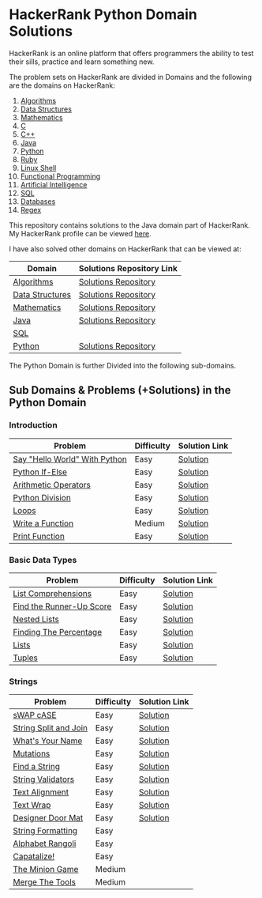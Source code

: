 # HackerRank Python Domain Solutions

HackerRank is an online platform that offers programmers the ability to test their
sills, practice and learn something new. 

The problem sets on HackerRank are divided in Domains and the following are the domains
on HackerRank:

1. [Algorithms](https://www.hackerrank.com/domains/algorithms)
2. [Data Structures](https://www.hackerrank.com/domains/data-structures)
3. [Mathematics](https://www.hackerrank.com/domains/mathematics) 
4. [C](https://www.hackerrank.com/domains/c)
5. [C++](https://www.hackerrank.com/domains/cpp)
6. [Java](https://www.hackerrank.com/domains/java)
7. [Python](https://www.hackerrank.com/domains/python)
8. [Ruby](https://www.hackerrank.com/domains/ruby)
9. [Linux Shell](https://www.hackerrank.com/domains/shell)
10. [Functional Programming](https://www.hackerrank.com/domains/fp)
11. [Artificial Intelligence](https://www.hackerrank.com/domains/ai)
12. [SQL](https://www.hackerrank.com/domains/sql)
13. [Databases](https://www.hackerrank.com/domains/databases)
14. [Regex](https://www.hackerrank.com/domains/regex)

This repository contains solutions to the Java domain part of HackerRank. My
HackerRank profile can be viewed [here](https://www.hackerrank.com/anishviewer).

I have also solved other domains on HackerRank that can be viewed at:

| Domain | Solutions Repository Link |
|--------|---------------------------|
| [Algorithms](https://www.hackerrank.com/domains/algorithms) | [Solutions Repository](https://github.com/anishLearnsToCode/hackerrank-algorithms) |
| [Data Structures](https://www.hackerrank.com/domains/data-structures) | [Solutions Repository](https://github.com/anishLearnsToCode/hackerrank-data-structures) |
| [Mathematics](https://www.hackerrank.com/domains/mathematics) | [Solutions Repository](https://github.com/anishLearnsToCode/hackerrank-mathematics) |
| [Java](https://www.hackerrank.com/domains/java) | [Solutions Repository](https://github.com/anishLearnsToCode/hackerrank-java) |
| [SQL](https://www.hackerrank.com/domains/sql) |  |
| [Python](https://www.hackerrank.com/domains/python) | [Solutions Repository](https://github.com/anishLearnsToCode/hackerrank-python) |

The Python Domain is further Divided into the following sub-domains. 

## Sub Domains & Problems (+Solutions) in the Python Domain

### Introduction
| Problem | Difficulty | Solution Link |
|---------|------------|---------------|
| [Say "Hello World" With Python](https://www.hackerrank.com/challenges/py-hello-world) | Easy | [Solution](https://github.com/anishLearnsToCode/hackerrank-python/blob/master/introduction/SayHelloWorldWithPython.py) |
| [Python If-Else](https://www.hackerrank.com/challenges/py-if-else) | Easy | [Solution](https://github.com/anishLearnsToCode/hackerrank-python/blob/master/introduction/PythonIfElse.py) |
| [Arithmetic Operators](https://www.hackerrank.com/challenges/python-arithmetic-operators) | Easy | [Solution](https://github.com/anishLearnsToCode/hackerrank-python/blob/master/introduction/ArithmeticOperator.py) |
| [Python Division](https://www.hackerrank.com/challenges/python-division) | Easy | [Solution](https://github.com/anishLearnsToCode/hackerrank-python/blob/master/introduction/Division.py) |
| [Loops](https://www.hackerrank.com/challenges/python-loops) | Easy | [Solution](https://github.com/anishLearnsToCode/hackerrank-python/blob/master/introduction/Loops.py)|
| [Write a Function](https://www.hackerrank.com/challenges/write-a-function) | Medium | [Solution](https://github.com/anishLearnsToCode/hackerrank-python/blob/master/introduction/WriteAFunction.py) |
| [Print Function](https://www.hackerrank.com/challenges/python-print) | Easy | [Solution](https://github.com/anishLearnsToCode/hackerrank-python/blob/master/introduction/PrintFunction.py) |


### Basic Data Types
| Problem | Difficulty | Solution Link |
|---------|------------|---------------|
| [List Comprehensions](https://www.hackerrank.com/challenges/list-comprehensions) | Easy | [Solution](https://github.com/anishLearnsToCode/hackerrank-python/blob/master/basic-data-types/ListComprehension.py) |
| [Find the Runner-Up Score](https://www.hackerrank.com/challenges/find-second-maximum-number-in-a-list) | Easy | [Solution](https://github.com/anishLearnsToCode/hackerrank-python/blob/master/basic-data-types/FindTheRunnerUpScore.py) |
| [Nested Lists](https://www.hackerrank.com/challenges/nested-list) | Easy | [Solution](https://github.com/anishLearnsToCode/hackerrank-python/blob/master/basic-data-types/nested-lists.py) |
| [Finding The Percentage](https://www.hackerrank.com/challenges/finding-the-percentage) | Easy | [Solution](https://github.com/anishLearnsToCode/hackerrank-python/blob/master/basic-data-types/finding-the-percentage.py) |
| [Lists](https://www.hackerrank.com/challenges/python-lists) | Easy | [Solution](https://github.com/anishLearnsToCode/hackerrank-python/blob/master/basic-data-types/Lists.py) |
| [Tuples](https://www.hackerrank.com/challenges/python-tuples) | Easy | [Solution](https://github.com/anishLearnsToCode/hackerrank-python/blob/master/basic-data-types/tuples.py) |


### Strings
| Problem | Difficulty | Solution Link |
|---------|------------|---------------|
| [sWAP cASE](https://www.hackerrank.com/challenges/swap-case) | Easy | [Solution](https://github.com/anishLearnsToCode/hackerrank-python/blob/master/strings/swap-case.py) |
| [String Split and Join](https://www.hackerrank.com/challenges/python-string-split-and-join) | Easy | [Solution](https://github.com/anishLearnsToCode/hackerrank-python/blob/master/strings/string-split-and-join.py) |
| [What's Your Name](https://www.hackerrank.com/challenges/whats-your-name) | Easy | [Solution](https://github.com/anishLearnsToCode/hackerrank-python/blob/master/strings/whats-your-name.py) |
| [Mutations](https://www.hackerrank.com/challenges/python-mutations) | Easy | [Solution](https://github.com/anishLearnsToCode/hackerrank-python/blob/master/strings/mutations.py) |
| [Find a String](https://www.hackerrank.com/challenges/find-a-string) | Easy | [Solution](https://github.com/anishLearnsToCode/hackerrank-python/blob/master/strings/find-a-string.py) |
| [String Validators](https://www.hackerrank.com/challenges/string-validators) | Easy | [Solution](https://github.com/anishLearnsToCode/hackerrank-python/blob/master/strings/string-validators.py) |
| [Text Alignment](https://www.hackerrank.com/challenges/text-alignment) | Easy | [Solution](https://github.com/anishLearnsToCode/hackerrank-python/blob/master/strings/text-alignment.py) |
| [Text Wrap](https://www.hackerrank.com/challenges/text-wrap) | Easy | [Solution](https://github.com/anishLearnsToCode/hackerrank-python/blob/master/strings/text-wrap.py) |
| [Designer Door Mat](https://www.hackerrank.com/challenges/designer-door-mat) | Easy | [Solution](https://github.com/anishLearnsToCode/hackerrank-python/blob/master/strings/designer-door-mat.py) |
| [String Formatting](https://www.hackerrank.com/challenges/python-string-formatting) | Easy | |
| [Alphabet Rangoli](https://www.hackerrank.com/challenges/alphabet-rangoli) | Easy | |
| [Capatalize!](https://www.hackerrank.com/challenges/capitalize) | Easy | |
| [The Minion Game](https://www.hackerrank.com/challenges/the-minion-game) | Medium | |
| [Merge The Tools](https://www.hackerrank.com/challenges/merge-the-tools) | Medium | |